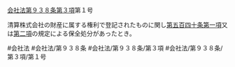 [会社法第９３８条第３項](会社法＿＿＿＿第９３８条第３項)第１号

清算株式会社の財産に属する権利で登記されたものに関し[第五百四十条第一項](会社法＿＿＿＿第５４０条第１項)又は[第二項](会社法＿＿＿＿第９３８条第２項)の規定による保全処分があったとき。


#会社法
#会社法/第９３８条
#会社法/第９３８条/第３項
#会社法/第９３８条/第３項/第１号
